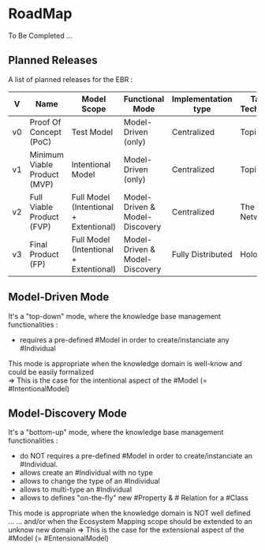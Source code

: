 RoadMap
==
To Be Completed ...

Planned Releases
-
A list of planned releases for the EBR :   

<table>
    <thead>
        <tr>
            <th>V</th>
            <th>Name</th>
            <th>Model Scope</th>
            <th>Functional Mode</th>
            <th>Implementation type</th>
            <th>Target Technology</th>
            <th>Status</th>
        </tr>
    </thead>
    <tbody>
        <tr>
            <td>v0</td>
            <td>Proof Of Concept (PoC)</td>
            <td>Test Model</td>
            <td>Model-Driven (only)</td>
            <td>Centralized</td>
            <td>Topincs</td>
            <td>Current</td>
        </tr>
        <tr>
            <td>v1</td>
            <td>Minimum Viable Product (MVP)</td>
            <td>Intentional Model</td>
            <td>Model-Driven (only)</td>
            <td>Centralized</td>
            <td>Topincs</td>
            <td>In Design</td>
        </tr>
        <tr>
            <td>v2</td>
            <td>Full Viable Product (FVP)</td>
            <td>Full Model (Intentional + Extentional)</td>
            <td>Model-Driven & Model-Discovery</td>
            <td>Centralized</td>
            <td>The Networker</td>
            <td>In Study</td>
        </tr>
        <tr>
            <td>v3</td>
            <td>Final Product (FP)</td>
            <td>Full Model (Intentional + Extentional)</td>
            <td>Model-Driven & Model-Discovery</td>
            <td>Fully Distributed</td>
            <td>Holochain</td>
            <td>In Study</td>
        </tr>
    </tbody>
</table>

Model-Driven Mode
-
It's a "top-down" mode, where the knowledge base management functionalities :    
* requires a pre-defined #Model in order to create/instanciate any #Individual   

This mode is appropriate when the knowledge domain is well-know and could be easily formalized   
=> This is the case for the intentional aspect of the #Model (= #IntentionalModel)   


Model-Discovery Mode
-
It's a "bottom-up" mode, where the knowledge base management functionalities :   
* do NOT requires a pre-defined #Model in order to create/instanciate an #Individual.
* allows create an #Individual with no type
* allows to change the type of an #Individual
* allows to multi-type an #Individual
* allows to defines "on-the-fly" new #Property & # Relation for a #Class

This mode is appropriate when the knowledge domain is NOT well defined ...
... and/or when the Ecosystem Mapping scope should be extended to an unknow new domain
=> This is the case for the extensional aspect of the #Model (= #EntensionalModel)

